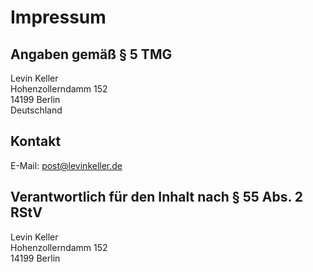 # Impressum

## Angaben gemäß § 5 TMG

Levin Keller  
Hohenzollerndamm 152  
14199 Berlin  
Deutschland

## Kontakt

E-Mail: post@levinkeller.de

## Verantwortlich für den Inhalt nach § 55 Abs. 2 RStV

Levin Keller  
Hohenzollerndamm 152  
14199 Berlin
